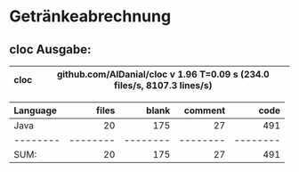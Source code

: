 # Getränkeabrechnung

## cloc Ausgabe: 

<!-- CLOC-REPORT-START -->
cloc|github.com/AlDanial/cloc v 1.96  T=0.09 s (234.0 files/s, 8107.3 lines/s)
--- | ---

Language|files|blank|comment|code
:-------|-------:|-------:|-------:|-------:
Java|20|175|27|491
--------|--------|--------|--------|--------
SUM:|20|175|27|491
<!-- CLOC-REPORT-END -->
